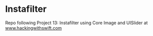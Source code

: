 # Instafilter
Repo following Project 13: Instafilter using Core Image and UISlider at www.hackingwithswift.com
